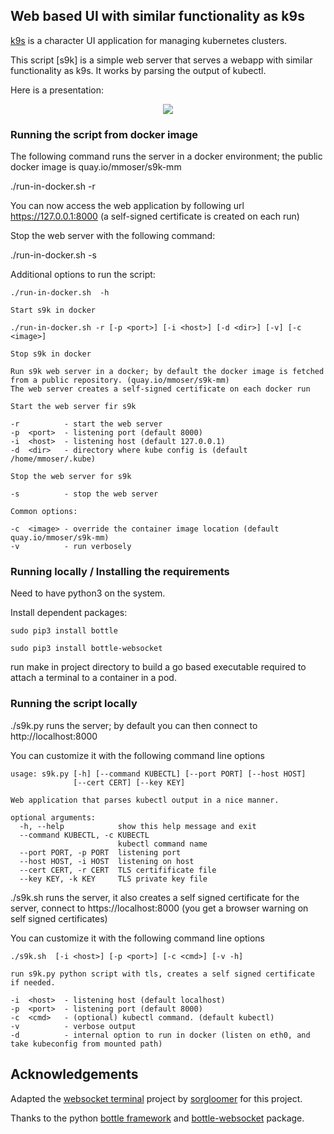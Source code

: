 

## Web based UI with similar functionality as k9s

[k9s](https://github.com/derailed/k9s) is a character UI application for managing kubernetes clusters.

This script [s9k] is a simple web server that serves a webapp with similar functionality as k9s. It works by parsing the output of kubectl.

Here is a presentation:

<p align="center">
  <img src="/MoserMichael/s9k/releases/download/presentation/peek-2.gif" />
</p>

### Running the script from docker image

The following command runs the server in a docker environment; the public docker image is quay.io/mmoser/s9k-mm 

./run-in-docker.sh -r

You can now access the web application by following url https://127.0.0.1:8000 (a self-signed certificate is created on each run)

Stop the web server with the following command:

./run-in-docker.sh -s

Additional options to run the script:

```
./run-in-docker.sh  -h

Start s9k in docker

./run-in-docker.sh -r [-p <port>] [-i <host>] [-d <dir>] [-v] [-c <image>]

Stop s9k in docker

Run s9k web server in a docker; by default the docker image is fetched from a public repository. (quay.io/mmoser/s9k-mm)
The web server creates a self-signed certificate on each docker run

Start the web server fir s9k

-r          - start the web server
-p  <port>  - listening port (default 8000)
-i  <host>  - listening host (default 127.0.0.1)
-d  <dir>   - directory where kube config is (default /home/mmoser/.kube)

Stop the web server for s9k

-s          - stop the web server

Common options:

-c  <image> - override the container image location (default quay.io/mmoser/s9k-mm)
-v          - run verbosely
```

### Running locally / Installing the requirements

Need to have python3 on the system.

Install dependent packages:

```
sudo pip3 install bottle

sudo pip3 install bottle-websocket
```

run make in project directory to build a go based executable required to attach a terminal to a container in a pod.

### Running the script locally

./s9k.py runs the server; by default you can then connect to http://localhost:8000

You can customize it with the following command line options
```
usage: s9k.py [-h] [--command KUBECTL] [--port PORT] [--host HOST]
              [--cert CERT] [--key KEY]

Web application that parses kubectl output in a nice manner.

optional arguments:
  -h, --help            show this help message and exit
  --command KUBECTL, -c KUBECTL
                        kubectl command name
  --port PORT, -p PORT  listening port
  --host HOST, -i HOST  listening on host
  --cert CERT, -r CERT  TLS certifificate file
  --key KEY, -k KEY     TLS private key file

```

./s9k.sh runs the server, it also creates a self signed certificate for the server, connect to https://localhost:8000 (you get a browser warning on self signed certificates)

You can customize it with the following command line options

```
./s9k.sh  [-i <host>] [-p <port>] [-c <cmd>] [-v -h]

run s9k.py python script with tls, creates a self signed certificate if needed.

-i  <host>  - listening host (default localhost)
-p  <port>  - listening port (default 8000)
-c  <cmd>   - (optional) kubectl command. (default kubectl)
-v          - verbose output
-d          - internal option to run in docker (listen on eth0, and take kubeconfig from mounted path)
```

## Acknowledgements

Adapted the [websocket terminal](https://github.com/sorgloomer/websocket_terminal) project by [sorgloomer](https://github.com/sorgloomer) for this project.

Thanks to the python [bottle framework](https://bottlepy.org/docs/dev/) and [bottle-websocket](https://pypi.org/project/bottle-websocket/) package.

